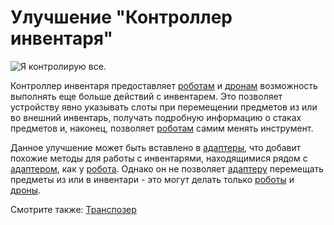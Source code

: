 # Улучшение "Контроллер инвентаря"

![Я контролирую все.](oredict:opencomputers:inventoryControllerUpgrade)

Контроллер инвентаря предоставляет [роботам](../block/robot.md) и [дронам](drone.md) возможность выполнять еще больше действий с инвентарем. Это позволяет устройству явно указывать слоты при перемещении предметов из или во внешний инвентарь, получать подробную информацию о стаках предметов и, наконец, позволяет [роботам](../block/robot.md) самим менять инструмент.

Данное улучшение может быть вставлено в [адаптеры](../block/adapter.md), что добавит похожие методы для работы с инвентарями, находящимися рядом с [адаптером](../block/adapter.md), как у [робота](../block/robot.md). Однако он не позволяет [адаптеру](../block/adapter.md) перемещать предметы из или в инвентари - это могут делать только [роботы](../block/robot.md) и [дроны](drone.md).

Смотрите также: [Транспозер](../block/transposer.md)
